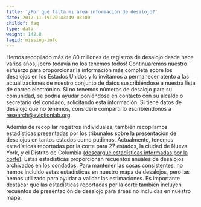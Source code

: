 ```yaml
---
title: '¿Por qué falta mi área información de desalojo?'
date: 2017-11-19T20:43:49-08:00
childof: faq
type: data
weight: 142.8
faqid: missing-info
---
```

Hemos recopilado más de 80 millones de registros de desalojo desde hace varios años, ¡pero todavía no los tenemos todos! Continuaremos nuestro esfuerzo para proporcionar la información más completa sobre los desalojos en los Estados Unidos y lo invitamos a permanecer atento a las actualizaciones de nuestro conjunto de datos suscribiéndose a nuestra lista de correo electrónico. Si no tenemos números de desalojo para su comunidad, se podría ayudar poniéndose en contacto con su alcalde o secretario del condado, solicitando esta información. Si tiene datos de desalojo que no tenemos, considere compartirlo escribiéndonos a <a href="mailto:research@evictionlab.org" target="_blank">research@evictionlab.org</a>.

Además de recopilar registros individuales, también recopilamos estadísticas presentadas por los tribunales sobre la presentación de desalojos en tantos estados como pudimos. Actualmente, tenemos estadísticas reportadas por la corte para 27 estados, la ciudad de Nueva York, y el Distrito de Columbia <a href="https://data-downloads.evictionlab.org/court-reported-stats/ExtStatsFull.xlsx">(descargue estadísticas informadas por la corte)</a>. Estas estadísticas proporcionan recuentos anuales de desalojos archivados en los condados. Para mantener las cosas consistentes, no hemos incluido estas estadísticas en nuestro mapa de desalojos, pero las hemos utilizado para ayudar a validar las estimaciones. Es importante destacar que las estadísticas reportadas por la corte también incluyen recuentos de presentación de desalojo para áreas no incluidas en nuestro mapa.
